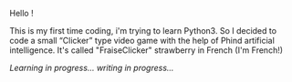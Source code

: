 Hello !

This is my first time coding, i'm trying to learn Python3.
So I decided to code a small “Clicker” type video game with the help of Phind artificial intelligence.
It's called "FraiseClicker" strawberry in French (I'm French!)


*Learning in progress...*
*writing in progress...*
